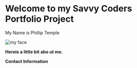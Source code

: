 # Welcome to my Savvy Coders Portfolio Project

My Name is Phillip Temple


![my face](https://kids.nationalgeographic.com/content/dam/kids/photos/animals/Mammals/H-P/photoark-lion.ngsversion.1466004832449.png)

**Hereis a little bit abo
ut me.**

**Contact Information**
